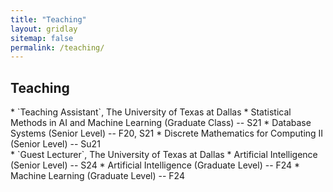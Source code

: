 ```yaml
---
title: "Teaching"
layout: gridlay
sitemap: false
permalink: /teaching/
---
```


<link rel="stylesheet" href="{{ '/assets/css/responsive.css' | relative_url }}">


## Teaching

<div class="jumbotron">
<link rel="stylesheet" href="{{ '/assets/css/responsive.css' | relative_url }}">

[//]: # (* Lecturer &#40;Teaching Fellow&#41;, University of Illinois at Urbana--Champaign )

[//]: # (    * Fundamentals of Fluid Dynamics &#40;Junior Level&#41;--2015)

<div class="research-area">
* `Teaching Assistant`, The University of Texas at Dallas
    * Statistical Methods in AI and Machine Learning (Graduate Class) -- S21
    * Database Systems (Senior Level) -- F20, S21
    * Discrete Mathematics for Computing II (Senior Level) -- Su21
</div>

<div class="research-area">
* `Guest Lecturer`, The University of Texas at Dallas
    * Artificial Intelligence (Senior Level) -- S24
    * Artificial Intelligence (Graduate Level) -- F24
    * Machine Learning (Graduate Level) -- F24
</div>

</div>
